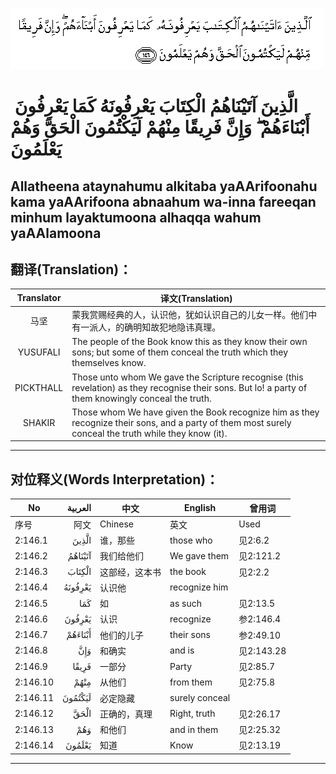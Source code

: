 ![002:146](images/002_146.gif)

#  الَّذِينَ آتَيْنَاهُمُ الْكِتَابَ يَعْرِفُونَهُ كَمَا يَعْرِفُونَ أَبْنَاءَهُمْ ۖ وَإِنَّ فَرِيقًا مِنْهُمْ لَيَكْتُمُونَ الْحَقَّ وَهُمْ يَعْلَمُونَ 

## Allatheena ataynahumu alkitaba yaAArifoonahu kama yaAArifoona abnaahum wa-inna fareeqan minhum layaktumoona alhaqqa wahum yaAAlamoona

## 翻译(Translation)：

| Translator | 译文(Translation)                                            |
| :--------: | ------------------------------------------------------------ |
|    马坚    | 蒙我赏赐经典的人，认识他，犹如认识自己的儿女一样。他们中有一派人，的确明知故犯地隐讳真理。 |
|  YUSUFALI  | The people of the Book know this as they know their own sons; but some of them conceal the truth which they themselves know. |
| PICKTHALL  | Those unto whom We gave the Scripture recognise (this revelation) as they recognise their sons. But lo! a party of them knowingly conceal the truth. |
|   SHAKIR   | Those whom We have given the Book recognize him as they recognize their sons, and a party of them most surely conceal the truth while they know (it). |

---

## 对位释义(Words Interpretation)：

| No       | العربية | 中文           | English        | 曾用词     |
| -------- | ------: | -------------- | -------------- | ---------- |
| 序号     |    阿文 | Chinese        | 英文           | Used       |
| 2:146.1  |   الَّذِينَ | 谁，那些       | those who      | 见2:6.2    |
| 2:146.2  | آتَيْنَاهُمُ | 我们给他们     | We gave them   | 见2:121.2  |
| 2:146.3  |  الْكِتَابَ | 这部经，这本书 | the book       | 见2:2.2    |
| 2:146.4  | يَعْرِفُونَهُ | 认识他         | recognize him  |            |
| 2:146.5  |     كَمَا | 如             | as such        | 见2:13.5   |
| 2:146.6  |  يَعْرِفُونَ | 认识           | recognize      | 参2:146.4  |
| 2:146.7  | أَبْنَاءَهُمْ | 他们的儿子     | their sons     | 参2:49.10  |
| 2:146.8  |     وَإِنَّ | 和确实         | and is         | 见2:143.28 |
| 2:146.9  |   فَرِيقًا | 一部分         | Party          | 见2:85.7   |
| 2:146.10 |    مِنْهُمْ | 从他们         | from them      | 见2:75.8   |
| 2:146.11 | لَيَكْتُمُونَ | 必定隐藏       | surely conceal |            |
| 2:146.12 |    الْحَقَّ | 正确的，真理   | Right, truth   | 见2:26.17  |
| 2:146.13 |     وَهُمْ | 和他们         | and in them    | 见2:25.32  |
| 2:146.14 |  يَعْلَمُونَ | 知道           | Know           | 见2:13.19  |

---
